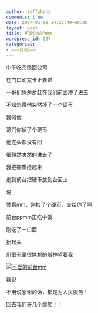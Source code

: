 ```yaml
---
author: jeffzhang
comments: true
date: 2007-01-09 14:22:49+00:00
layout: post
title: 可爱的前台mm
wordpress_id: 207
categories:
- ———讨论———
---
```


[](http://photo.blog.sina.com.cn/showpic.html#blogid=57f943110100068b&url=http://static12.photo.sina.com.cn/orignal/57f943117d6f01ece1b0b)中午吃完饭回公司

在门口刷完卡正要进

一哥们急匆匆赶在我们前面冲了进去

不知怎得他突然掉了一个硬币

我喊他

哥们你掉了个硬币

他连头都没有回

很毅然决然的进去了

我把硬币捡起来

走到前台把硬币放到台面上

说

警察mm，刚捡了个硬币，交给你了啊

前台ppmm正吃中饭

刚吃了一口面

抬起头

用很无辜很尴尬的眼神望着我

[![可爱的前台mm](http://simg.sinajs.cn/blog7style/images/common/sg_trans.gif)](http://photo.blog.sina.com.cn/showpic.html#blogid=57f943110100068b&url=http://static12.photo.sina.com.cn/orignal/57f943117d6f01ece1b0b)

我说

不用说感谢的话，都是为人民服务！

回去我们哥几个爆笑！！
